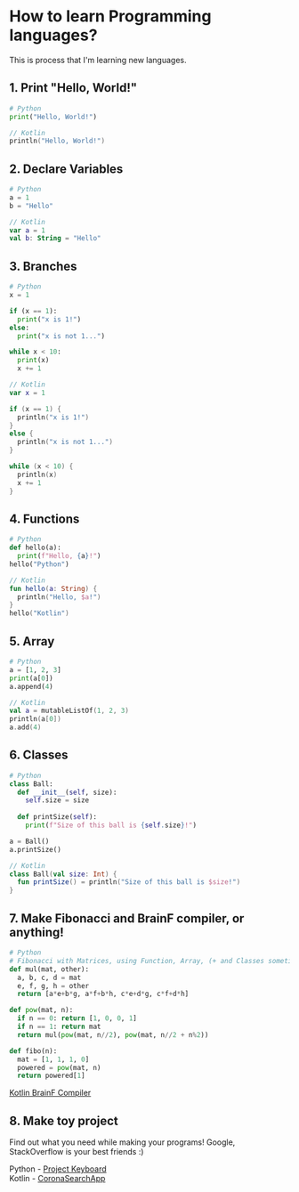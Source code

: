 # How to learn Programming languages?
This is process that I'm learning new languages.

## 1. Print "Hello, World!"
```Python
# Python
print("Hello, World!")
```

```Kotlin
// Kotlin
println("Hello, World!")
```

## 2. Declare Variables
```Python
# Python
a = 1
b = "Hello"
```

```Kotlin
// Kotlin
var a = 1
val b: String = "Hello"
```

## 3. Branches
```Python
# Python
x = 1

if (x == 1):
  print("x is 1!")
else:
  print("x is not 1...")

while x < 10:
  print(x)
  x += 1
```

```Kotlin
// Kotlin
var x = 1

if (x == 1) {
  println("x is 1!")
}
else {
  println("x is not 1...")
}

while (x < 10) {
  println(x)
  x += 1
}
```

## 4. Functions
```Python
# Python
def hello(a):
  print(f"Hello, {a}!")
hello("Python")
```

```Kotlin
// Kotlin
fun hello(a: String) {
  println("Hello, $a!")
}
hello("Kotlin")
```

## 5. Array
```Python
# Python
a = [1, 2, 3]
print(a[0])
a.append(4)
```

```Kotlin
// Kotlin
val a = mutableListOf(1, 2, 3)
println(a[0])
a.add(4)
```

## 6. Classes
```Python
# Python
class Ball:
  def __init__(self, size):
    self.size = size
  
  def printSize(self):
    print(f"Size of this ball is {self.size}!")

a = Ball()
a.printSize()
```

```Kotlin
// Kotlin
class Ball(val size: Int) {
  fun printSize() = println("Size of this ball is $size!")
}
```

## 7. Make Fibonacci and BrainF compiler, or anything!
```Python
# Python
# Fibonacci with Matrices, using Function, Array, (+ and Classes sometimes)
def mul(mat, other):
  a, b, c, d = mat
  e, f, g, h = other
  return [a*e+b*g, a*f+b*h, c*e+d*g, c*f+d*h]

def pow(mat, n):
  if n == 0: return [1, 0, 0, 1]
  if n == 1: return mat
  return mul(pow(mat, n//2), pow(mat, n//2 + n%2))

def fibo(n):
  mat = [1, 1, 1, 0]
  powered = pow(mat, n)
  return powered[1]
```

[Kotlin BrainF Compiler](https://github.com/pl-Steve28-lq/ProgrammingLanguages/blob/master/Kotlin/BrainFuck.kt)

## 8. Make toy project
Find out what you need while making your programs! Google, StackOverflow is your best friends :)

Python - [Project Keyboard](https://github.com/pl-Steve28-lq/Project-Keyboard)<br>
Kotlin - [CoronaSearchApp](https://github.com/pl-Steve28-lq/CoronaSearchApp)
